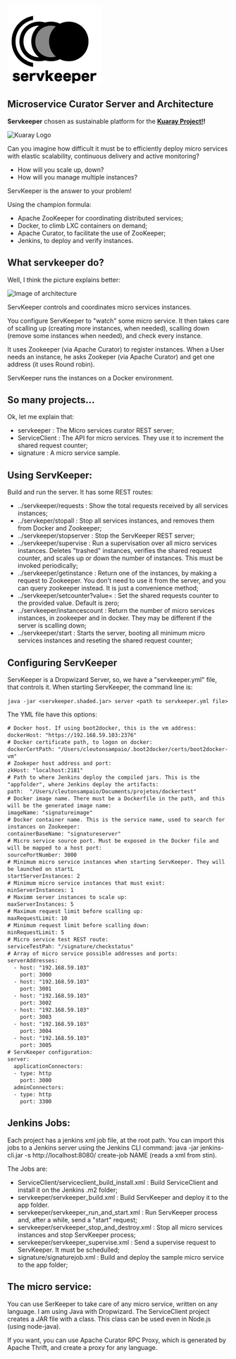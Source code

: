 ![servkeeper logo](servkeeper.png)

## Microservice Curator Server and Architecture

**Servkeeper** chosen as sustainable platform for the **[Kuaray Project!](http://kuaray.org)!**

![Kuaray Logo](http://1.bp.blogspot.com/-Rf4q4crsbP4/WCZLMZTzs-I/AAAAAAAAHOc/ZYkzKI1safUfT_y0wCgBvf-jMSeyboW-wCK4B/s1600/kuaray.png)

Can you imagine how difficult it must be to efficiently deploy micro services with elastic scalability, continuous delivery and active monitoring?

* How will you scale up, down?
* How will you manage multiple instances?

ServKeeper is the answer to your problem!

Using the champion formula:
- Apache ZooKeeper for coordinating distributed services;
- Docker, to climb LXC containers on demand;
- Apache Curator, to facilitate the use of ZooKeeper;
- Jenkins, to deploy and verify instances.

## What servkeeper do?

Well, I think the picture explains better: 

![Image of architecture](https://lh3.googleusercontent.com/-a7NHCDkkrGk/VYk6V38hNqI/AAAAAAAAGLw/Z6cmKiY0Iow/s800/arquitetura.png)

ServKeeper controls and coordinates micro services instances. 

You configure ServKeeper to "watch" some micro service. It then takes care of scalling up (creating more instances, when needed), scalling down (remove some instances when needed), and check every instance.

It uses Zookeeper (via Apache Curator) to register instances. When a User needs an instance, he asks Zookeper (via Apache Curator) and get one address (it uses Round robin). 

ServKeeper runs the instances on a Docker environment. 

## So many projects... 

Ok, let me explain that: 
- servkeeper : The Micro services curator REST server;
- ServiceClient : The API for micro services. They use it to increment the shared request counter;
- signature : A micro service sample.

## Using ServKeeper:

Build and run the server. It has some REST routes: 
- ../servkeeper/requests : Show the total requests received by all services instances;
- ../servkeper/stopall : Stop all services instances, and removes them from Docker and Zookeeper;
- ../servkeeper/stopserver : Stop the ServKeeper REST server;
- ../servkeeper/supervise : Run a supervisation over all micro services instances. Deletes "trashed" instances, verifies the shared request counter, and scales up or down the number of instances. This must be invoked periodically;
- ../servkeeper/getinstance : Return one of the instances, by making a request to Zookeeper. You don't need to use it from the server, and you can query zookeeper instead. It is just a convenience method;
- ../servkeeper/setcounter?value=<value> : Set the shared requests counter to the provided value. Default is zero;
- ../servkeeper/instancescount : Return the number of micro services instances, in zookeeper and in docker. They may be different if the server is scalling down;
- ../servkeeper/start : Starts the server, booting all minimum micro services instances and reseting the shared request counter;

## Configuring ServKeeper

ServKeeper is a Dropwizard Server, so, we have a "servkeeper.yml" file, that controls it. When starting ServKeeper, the command line is: 

`java -jar <servkeeper.shaded.jar> server <path to servkeeper.yml file>`

The YML file have this options: 
```
# Docker host. If using boot2docker, this is the vm address:
dockerHost: "https://192.168.59.103:2376"
# Docker certificate path, to logon on docker:
dockerCertPath: "/Users/cleutonsampaio/.boot2docker/certs/boot2docker-vm"
# Zookeper host address and port:
zkHost: "localhost:2181"
# Path to where Jenkins deploy the compiled jars. This is the "appfolder", where Jenkins deploy the artifacts:
path:  "/Users/cleutonsampaio/Documents/projetos/dockertest"
# Docker image name. There must be a Dockerfile in the path, and this will be the generated image name:
imageName: "signatureimage"
# Docker container name. This is the service name, used to search for instances on Zookeeper:
containerBaseName: "signatureserver"
# Micro service source port. Must be exposed in the Docker file and will be mapped to a host port:
sourcePortNumber: 3000
# Minimum micro service instances when starting ServKeeper. They will be launched on startL
startServerInstances: 2
# Minimum micro service instances that must exist:
minServerInstances: 1
# Maximm server instances to scale up:
maxServerInstances: 5
# Maximum request limit before scalling up:
maxRequestLimit: 10
# Minimum request limit before scalling down:
minRequestLimit: 5
# Micro service test REST route:
serviceTestPah: "/signature/checkstatus"
# Array of micro service possible addresses and ports:
serverAddresses: 
  - host: "192.168.59.103"
    port: 3000
  - host: "192.168.59.103"
    port: 3001
  - host: "192.168.59.103"
    port: 3002
  - host: "192.168.59.103"
    port: 3003
  - host: "192.168.59.103"
    port: 3004
  - host: "192.168.59.103"
    port: 3005
# ServKeeper configuration:    
server:
  applicationConnectors:
  - type: http
    port: 3000
  adminConnectors:
  - type: http
    port: 3300
```

## Jenkins Jobs:

Each project has a jenkins xml job file, at the root path. You can import this jobs to a Jenkins server using the Jenkins CLI command: java -jar jenkins-cli.jar -s http://localhost:8080/ create-job NAME (reads a xml from stin).

The Jobs are: 
- ServiceClient/serviceclient_build_install.xml : Build ServiceClient and install it on the Jenkins .m2 folder;
- servkeeper/servkeeper_build.xml : Build ServKeeper and deploy it to the app folder.
- servkeeper/servkeeper_run_and_start.xml : Run ServKeeper process and, after a while, send a "start" request;
- servkeeper/servkeeper_stop_and_destroy.xml : Stop all micro services instances and stop ServKeeper process;
- servkeeper/servkeeper_supervise.xml : Send a supervise request to ServKeeper. It must be schedulled;
- signature/signaturejob.xml : Build and deploy the sample micro service to the app folder;

## The micro service:

You can use SerKeeper to take care of any micro service, written on any language. I am using Java with Dropwizard. The ServiceClient project creates a JAR file with a class. This class can be used even in Node.js (using node-java).

If you want, you can use Apache Curator RPC Proxy, which is generated by Apache Thrift, and create a proxy for any language. 


